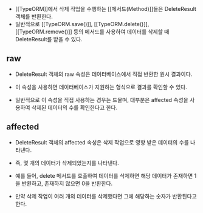 - [[TypeORM]]에서 삭제 작업을 수행하는 [[메서드(Method)]]들은 DeleteResult 객체를 반환한다. 
- 일반적으로 [[TypeORM.save()]], [[TypeORM.delete()]], [[TypeORM.remove()]] 등의 메서드를 사용하여 데이터를 삭제할 때 DeleteResult를 받을 수 있다.

## raw

- DeleteResult 객체의 raw 속성은 데이터베이스에서 직접 반환한 원시 결과이다.
- 이 속성을 사용하면 데이터베이스가 지원하는 형식으로 결과를 확인할 수 있다. 

- 일반적으로 이 속성을 직접 사용하는 경우는 드물며, 대부분은 affected 속성을 사용하여 삭제된 데이터의 수를 확인한다고 한다.

## affected

- DeleteResult 객체의 affected 속성은 삭제 작업으로 영향 받은 데이터의 수를 나타낸다.  
- 즉, 몇 개의 데이터가 삭제되었는지를 나타낸다.  

- 예를 들어, delete 메서드를 호출하여 데이터를 삭제하면 해당 데이터가 존재하면 1을 반환하고, 존재하지 않으면 0을 반환한다.  
- 만약 삭제 작업이 여러 개의 데이터를 삭제했다면 그에 해당하는 숫자가 반환된다고 한다.

